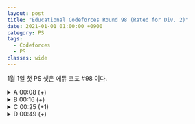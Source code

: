 ```yaml
---
layout: post
title: "Educational Codeforces Round 98 (Rated for Div. 2)"
date: 2021-01-01 01:00:00 +0900
category: PS
tags:
  - Codeforces
  - PS
classes: wide
---
```


<script type="text/javascript" 
src="https://cdn.mathjax.org/mathjax/latest/MathJax.js?config=TeX-AMS_HTML">
</script>

1월 1일 첫 PS 셋은 에듀 코포 #98 이다.

<details>
<summary>A 00:08 (+)</summary>

<div markdown="1">

## A. Robot Program

두 경우로 나누어 생각하면 된다.

- $$x = y$$ 인 경우  
  $$x, y$$ 를 번갈아가면서 증가시킴 => $$x + y$$ 번
- $$x ≠ y$$ 인 경우  
  $$x, y$$ 를 번갈아가면서 증가시킴, 이후 하나 변화, 가만히 있기 반복 => $$2 \times max( x, y ) - 1$$ 번

```cpp
#include <iostream>

int main(void)
{
    std::cin.tie(0);
    std::ios_base::sync_with_stdio(false);

    int T;
    std::cin >> T;

    while (T--)
    {
        int x, y;
        std::cin >> x >> y;

        if( x == y ){
            std::cout << x + y << "\n";
        } else {
            std::cout << 2*std::max(x,y) - 1 << "\n";
        }
    }

    return 0;
}
```

</div>
</details>

<details>
<summary>B 00:16 (+)</summary>

<div markdown="1">

## B. Toy Blocks

먼저 어떤 박스를 잡던 각 박스에 같은 숫자의 블럭을 넣어야 하기 때문에 최소 $$ max(a_1, a_2, \ldots, a_n) \times (N-1) $$ 개의 블럭이 존재해야 가능한 것을 알수 있다.

그래서 우리는 $$ max(a_1, a_2, \ldots, a_n) \times (N-1) $$ - (현재 전체 블럭 개수) 가 답이 될 거라 생각 할 수 있다. 하지만 이것엔 반례가 존재한다.

예제의 첫번째 케이스 같은 경우인데 세 개의 박스에 들어있는 블럭의 개수가 각각 3 2 2 인 경우에 우리는 -1이라는 값을 얻게 된다.

-1이 무슨 의미를 지니는 지를 생각하면, N-1개의 박스의 높이를 $$ max(a_1, a_2, \ldots, a_n) $$으로 만드는데 필요한 추가 블럭의 개수가 -1이라는 것이다. 즉, 그렇게 만들고도 하나의 블럭이 더 남는다는 뜻이다.

이런 경우엔 그 값이 양수가 될때까지 박스를 한 층 더 쌓아주면 된다. (mod $$ N-1 $$)

```cpp
#include <iostream>
#include <vector>
#include <algorithm>

typedef long long ll;

int main(void)
{
    std::cin.tie(0);
    std::ios_base::sync_with_stdio(false);

    int T;
    std::cin >> T;
    while (T--)
    {
        int N;
        std::cin >> N;

        std::vector<ll> v;
        ll x;
        ll sum = 0;
        for (int i = 0; i < N; i++)
        {
            std::cin >> x;
            sum += x;
            v.push_back(x);
        }

        std::sort(v.begin(), v.end());
        std::cout << std::max((((v[v.size() - 1] * (N - 1) - sum) % (N - 1)) + N - 1) % (N - 1), v[v.size() - 1] * (N - 1) - sum) << "\n";
    }

    return 0;
}
```

</div>
</details>

<details>
<summary>C 00:25 (+1)</summary>

<div markdown="1">

## C. Two Brackets

In one move you can choose a non-empty subsequence of the string s (**not necessarily consecutive**)

문제를 제대로 안읽어서 처음에 코드를 잘못 짰었다. 그냥 () 과 [] 쌍의 개수를 세면 된다.

```cpp
#include <iostream>

int main(void)
{
    std::cin.tie(0);
    std::ios_base::sync_with_stdio(false);

    int T;
    std::cin >> T;

    while (T--)
    {
        std::string s;
        std::cin >> s;

        int a = 0;
        int b = 0;
        int res = 0;

        for (int i = 0; i < s.size(); i++)
        {
            if (s[i] == '(')
            {
                a++;
            }
            else if (s[i] == '[')
            {
                b++;
            }
            else if (s[i] == ')')
            {
                if (a > 0)
                {
                    a--;
                    res++;
                }
            }
            else
            {
                if (b > 0)
                {
                    b--;
                    res++;
                }
            }
        }
        std::cout << res << "\n";
    }

    return 0;
}
```

</div>
</details>

<details>
<summary>D 00:49 (+)</summary>

<div markdown="1">

## D. Radio Towers

먼저 나이브한 dp풀이를 생각해보자.  

$$ dp[i][j] $$를 $$ i $$번째 도시에 $$ j $$ 세기의 radio tower를 건설했을 때 조건을 모드 만족할 경우의 수 ($$ 0 $$ ~ $$ i $$ 까지의 도시만 있는 경우) 라고 하자.  

그렇다면, $$ dp[i][j] = \sum_{k=0}^{i-j} dp[i-j-k][k+1] $$  이다.  

초기 값 몇개와 함께 계산해보면 $$ dp[i][1] = F_i $$ 이라는 것을 매우 쉽게 알 수 있다. ( $$F_i$$ 는 피보나치 수열의 $$i$$ 번째 항 )  

또, 조건을 만족하는 경우의수가 $$ dp[N][1] $$ 인 것도 쉽게 알 수 있다.  

이제 정답을 출력하는 것은 $$ \dfrac{dp[N][1]}{2^N} $$ mod $$ 998244353 $$ 을 출력하면 된다. (모듈러 역원)

```cpp
#include <iostream>
#include <vector>

typedef long long ll;

ll dp[202020];
ll mod = 998244353;

ll powmod(ll a, ll n){
    if(n == 0) return 1;
    if(n == 1) return a;
    ll b = powmod(a, n/2);
    b = (b*b)%mod;
    if(n%2){
        b = (a*b)%mod;
    }
    return b;
}

int main(void)
{
    std::cin.tie(0);
    std::ios_base::sync_with_stdio(false);

    int N;
    std::cin >> N;

    std::vector<int> v;
    v.push_back(0);
    v.push_back(1);
    for (int i = 0; i < 202020; i++)
    {
        v.push_back((v[i] + v[i + 1])%mod);
    }

    std::cout << (v[N] * powmod(powmod(2,N), mod-2))%mod << "\n";

    return 0;
}
```

</div>
</details>
